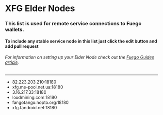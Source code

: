 # XFG Elder Nodes
### This list is used for remote service connections to Fuego wallets.
#### To include any stable service node in this list just click the edit button and add pull request
###### For information on setting up your Elder Node check out the [Fuego Guides article](https://github.com/usexfg/Guides/wiki/Run-an-Elder-Node).

--------------------------

-  82.223.203.210:18180
-  xfg.ms-pool.net.ua:18180 
-  3.16.217.33:18180
-  loudmining.com:18180
-  fangotango.hopto.org:18180
-  xfg.fandroid.net:18180
